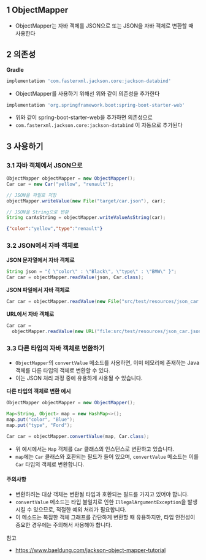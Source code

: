 ## 1 ObjectMapper

* ObjectMapper는 자바 객체를 JSON으로 또는 JSON을 자바 객체로 변환할 때 사용한다



## 2 의존성

**Gradle**

```groovy
implementation 'com.fasterxml.jackson.core:jackson-databind'
```

- ObjectMapper를 사용하기 위해선 위와 같이 의존성을 추가한다


```groovy
implementation 'org.springframework.boot:spring-boot-starter-web'
```

- 위와 같이 spring-boot-starter-web을 추가하면 의존성으로 
- `com.fasterxml.jackson.core:jackson-databind` 이 자동으로 추가된다



## 3 사용하기

### 3.1 자바 객체에서 JSON으로

```java
ObjectMapper objectMapper = new ObjectMapper();
Car car = new Car("yellow", "renault");

// JSON을 파일로 저장
objectMapper.writeValue(new File("target/car.json"), car);

// JSON을 String으로 변환
String carAsString = objectMapper.writeValueAsString(car);
```

```json
{"color":"yellow","type":"renault"}
```




### 3.2 JSON에서 자바 객체로

**JSON 문자열에서 자바 객체로**

```java
String json = "{ \"color\" : \"Black\", \"type\" : \"BMW\" }";
Car car = objectMapper.readValue(json, Car.class);	
```

**JSON 파일에서 자바 객체로**

```java
Car car = objectMapper.readValue(new File("src/test/resources/json_car.json"), Car.class);
```

**URL에서 자바 객체로**

```java
Car car = 
  objectMapper.readValue(new URL("file:src/test/resources/json_car.json"), Car.class);
```



### 3.3 다른 타입의 자바 객체로 변환하기

- `ObjectMapper`의 `convertValue` 메소드를 사용하면, 이미 메모리에 존재하는 Java 객체를 다른 타입의 객체로 변환할 수 있다.
- 이는 JSON 처리 과정 중에 유용하게 사용될 수 있습니다.



**다른 타입의 객체로 변환 예시**

```java
ObjectMapper objectMapper = new ObjectMapper(); 

Map<String, Object> map = new HashMap<>(); 
map.put("color", "Blue"); 
map.put("type", "Ford");  

Car car = objectMapper.convertValue(map, Car.class);
```

- 위 예시에서는 `Map` 객체를 `Car` 클래스의 인스턴스로 변환하고 있습니다.
- `map`에는 `Car` 클래스와 호환되는 필드가 들어 있으며, `convertValue` 메소드는 이를 `Car` 타입의 객체로 변환합니다.



#### 주의사항

- 변환하려는 대상 객체는 변환될 타입과 호환되는 필드를 가지고 있어야 합니다.
- `convertValue` 메소드는 타입 불일치로 인한 `IllegalArgumentException`을 발생시킬 수 있으므로, 적절한 예외 처리가 필요합니다.
- 이 메소드는 복잡한 객체 그래프를 간단하게 변환할 때 유용하지만, 타입 안전성이 중요한 경우에는 주의해서 사용해야 합니다.



참고

* https://www.baeldung.com/jackson-object-mapper-tutorial